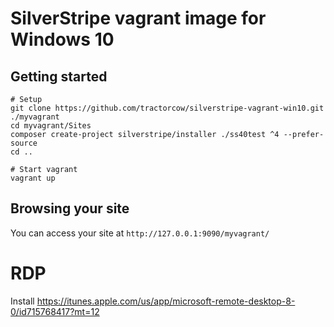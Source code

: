 # SilverStripe vagrant image for Windows 10

## Getting started

```
# Setup
git clone https://github.com/tractorcow/silverstripe-vagrant-win10.git ./myvagrant
cd myvagrant/Sites
composer create-project silverstripe/installer ./ss40test ^4 --prefer-source
cd ..

# Start vagrant
vagrant up
```

## Browsing your site

You can access your site at `http://127.0.0.1:9090/myvagrant/`

# RDP

Install https://itunes.apple.com/us/app/microsoft-remote-desktop-8-0/id715768417?mt=12
